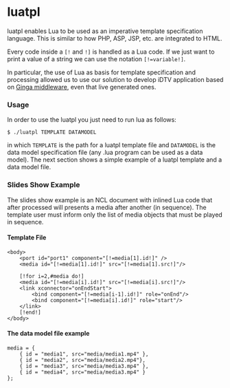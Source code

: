 luatpl
======

luatpl enables Lua to be used as an imperative template specification language.
This is similar to how PHP, ASP, JSP, etc. are integrated to HTML. 

Every code inside a `[!` and `!]` is handled as a Lua code.  If we just want to
print a value of a string we can use the notation `[!=variable!]`.

In particular, the use of Lua as basis for template specification and
processing allowed us to use our solution to develop iDTV application based on
<a href="http://www.ginga.org.br">Ginga middleware</a>, even that live
generated ones.

### Usage
In order to use the luatpl you just need to run lua as follows:

	$ ./luatpl TEMPLATE DATAMODEL

in which `TEMPLATE` is the path for a luatpl template file and `DATAMODEL` is
the data model specification file (any .lua program can be used as a data
model).  The next section shows a simple example of a luatpl template and a
data model file.

### Slides Show Example

The slides show example is an NCL document with inlined Lua code that after
processed will presents a media after another (in sequence). The template user
must inform only the list of media objects that must be played in sequence.

#### Template File
	
	<body>
		<port id="port1" component="[!=media[1].id!]" />
		<media id="[!=media[1].id!]" src="[!=media[1].src!]"/>
		
		[!for i=2,#media do!]
		<media id="[!=media[i].id!]" src="[!=media[i].src!]"/>
		<link xconnector="onEndStart">
			<bind component="[!=media[i-1].id!]" role="onEnd"/>
			<bind component="[!=media[i].id!]" role="start"/>
		</link>
		[!end!]
	</body>


#### The data model file example
	
	media = {
		{ id = "media1", src="media/media1.mp4" },
		{ id = "media2", src="media/media2.mp4"},
		{ id = "media3", src="media/media3.mp4" },
		{ id = "media4", src="media/media3.mp4" }
	};

